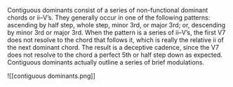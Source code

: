 Contiguous dominants consist of a series of non-functional dominant chords or ii–V’s. They generally occur in one of the following patterns: ascending by half step, whole step, minor 3rd, or major 3rd; or, descending by minor 3rd or major 3rd. When the pattern is a series of ii–V’s, the first V7 does not resolve to the chord that follows it, which is really the relative ii of the next dominant chord. The result is a deceptive cadence, since the V7 does not resolve to the chord a perfect 5th or half step down as expected. Contiguous dominants actually outline a series of brief modulations.

![[contiguous dominants.png]]